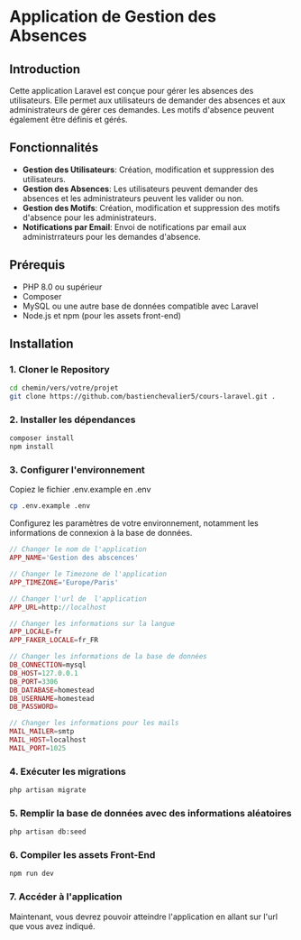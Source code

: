 # Application de Gestion des Absences

## Introduction

Cette application Laravel est conçue pour gérer les absences des utilisateurs. Elle permet aux utilisateurs de demander des absences et aux administrateurs de gérer ces demandes. Les motifs d'absence peuvent également être définis et gérés.

## Fonctionnalités

- **Gestion des Utilisateurs**: Création, modification et suppression des utilisateurs.
- **Gestion des Absences**: Les utilisateurs peuvent demander des absences et les administrateurs peuvent les valider ou non.
- **Gestion des Motifs**: Création, modification et suppression des motifs d'absence pour les administrateurs.
- **Notifications par Email**: Envoi de notifications par email aux administrrateurs pour les demandes d'absence.

## Prérequis

- PHP 8.0 ou supérieur
- Composer
- MySQL ou une autre base de données compatible avec Laravel
- Node.js et npm (pour les assets front-end)

## Installation

### 1. Cloner le Repository

```bash
cd chemin/vers/votre/projet
git clone https://github.com/bastienchevalier5/cours-laravel.git .
```

### 2. Installer les dépendances

```bash
composer install
npm install
```

### 3. Configurer l'environnement

Copiez le fichier .env.example en .env

```bash
cp .env.example .env
```
Configurez les paramètres de votre environnement, notamment les informations de connexion à la base de données.

```php
// Changer le nom de l'application
APP_NAME='Gestion des abscences'

// Changer le Timezone de l'application
APP_TIMEZONE='Europe/Paris'

// Changer l'url de  l'application
APP_URL=http://localhost

// Changer les informations sur la langue
APP_LOCALE=fr
APP_FAKER_LOCALE=fr_FR

// Changer les informations de la base de données
DB_CONNECTION=mysql
DB_HOST=127.0.0.1
DB_PORT=3306
DB_DATABASE=homestead
DB_USERNAME=homestead
DB_PASSWORD=

// Changer les informations pour les mails
MAIL_MAILER=smtp
MAIL_HOST=localhost
MAIL_PORT=1025
```
### 4. Exécuter les migrations

```bash
php artisan migrate
```

### 5. Remplir la base de données avec des informations aléatoires

```bash
php artisan db:seed
```

### 6. Compiler les assets Front-End

```bash
npm run dev
```

### 7. Accéder à l'application

Maintenant, vous devrez pouvoir atteindre l'application en allant sur l'url que vous avez indiqué.

